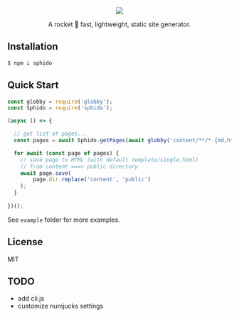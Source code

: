 
<p align="center">
  <a href="https://sphido.org">
    <img src="https://sphido.org/img/sphido.svg" width=""/>
  </a>
</p>


<p align="center">
  A rocket 🚀 fast, lightweight, static site generator.
</p>

## Installation

```bash 
$ npm i sphido
```

## Quick Start

```javascript
const globby = require('globby');
const Sphido = require('sphido');

(async () => {

  // get list of pages...
  const pages = await Sphido.getPages(await globby('content/**/*.{md,html}'), ...Sphido.extenders);

  for await (const page of pages) {
    // save page to HTML (with default template/single.html)
    // from content ===> public directory
    await page.save(
        page.dir.replace('content', 'public')
    );
  }
  
})();
```

See `example` folder for more examples.

## License

MIT

## TODO

- add cli.js 
- customize numjucks settings